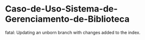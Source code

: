 # Caso-de-Uso-Sistema-de-Gerenciamento-de-Biblioteca
fatal: Updating an unborn branch with changes added to the index.
